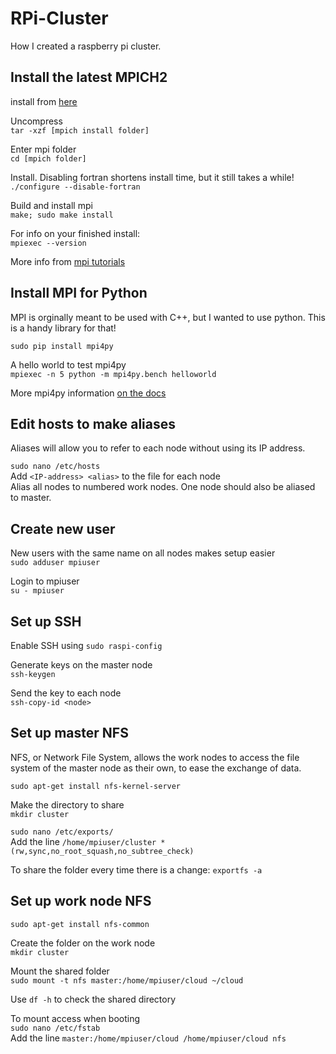 # RPi-Cluster  
How I created a raspberry pi cluster.  

## Install the latest MPICH2  
install from [here](http://www.mcs.anl.gov/research/projects/mpich2/)  

Uncompress  
`tar -xzf [mpich install folder]`  

Enter mpi folder  
`cd [mpich folder]`  

Install. Disabling fortran shortens install time, but it still takes a while!  
`./configure --disable-fortran`  

Build and install mpi  
`make; sudo make install`  

For info on your finished install:  
`mpiexec --version`  

More info from [mpi tutorials](http://mpitutorial.com/tutorials/installing-mpich2/)  

## Install MPI for Python  
MPI is orginally meant to be used with C++, but I wanted to use python. This is a handy library for that!  

`sudo pip install mpi4py`  

A hello world to test mpi4py  
`mpiexec -n 5 python -m mpi4py.bench helloworld`  

More mpi4py information [on the docs](https://mpi4py.readthedocs.io/en/stable/install.html)  

## Edit hosts to make aliases  
Aliases will allow you to refer to each node without using its IP address.  

`sudo nano /etc/hosts`  
Add `<IP-address> <alias>` to the file for each node  
Alias all nodes to numbered work nodes. One node should also be aliased to master.  

## Create new user  
New users with the same name on all nodes makes setup easier  
`sudo adduser mpiuser`  

Login to mpiuser  
`su - mpiuser`  

## Set up SSH  
Enable SSH using `sudo raspi-config`  

Generate keys on the master node  
`ssh-keygen`  

Send the key to each node  
`ssh-copy-id <node>`  

## Set up master NFS  
NFS, or Network File System, allows the work nodes to access the file system of the master node as their own, to ease the exchange of data.  

`sudo apt-get install nfs-kernel-server`  

Make the directory to share  
`mkdir cluster`  

`sudo nano /etc/exports/`  
Add the line `/home/mpiuser/cluster *(rw,sync,no_root_squash,no_subtree_check)`  

To share the folder every time there is a change:
`exportfs -a`

## Set up work node NFS  
`sudo apt-get install nfs-common`  

Create the folder on the work node  
`mkdir cluster`  

Mount the shared folder  
`sudo mount -t nfs master:/home/mpiuser/cloud ~/cloud`  

Use `df -h` to check the shared directory

To mount access when booting  
`sudo nano /etc/fstab`  
Add the line `master:/home/mpiuser/cloud /home/mpiuser/cloud nfs`  
